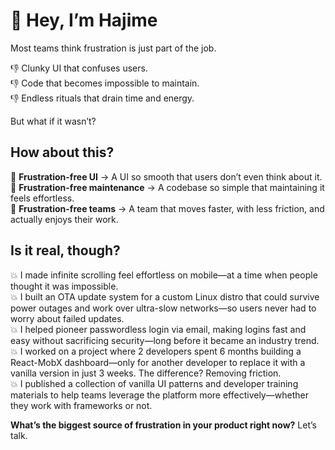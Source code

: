 # 👋 Hey, I’m Hajime
Most teams think frustration is just part of the job.

👎 Clunky UI that confuses users.  
👎 Code that becomes impossible to maintain.  
👎 Endless rituals that drain time and energy.  

But what if it wasn’t?

## How about this?
🚀 **Frustration-free UI** → A UI so smooth that users don’t even think about it.  
🚀 **Frustration-free maintenance** → A codebase so simple that maintaining it feels effortless.  
🚀 **Frustration-free teams** → A team that moves faster, with less friction, and actually enjoys their work.  

## Is it real, though?
💥 I made infinite scrolling feel effortless on mobile—at a time when people thought it was impossible.  
💥 I built an OTA update system for a custom Linux distro that could survive power outages and work over ultra-slow networks—so users never had to worry about failed updates.  
💥 I helped pioneer passwordless login via email, making logins fast and easy without sacrificing security—long before it became an industry trend.  
💥 I worked on a project where 2 developers spent 6 months building a React-MobX dashboard—only for another developer to replace it with a vanilla version in just 3 weeks. The difference? Removing friction.  
💥 I published a collection of vanilla UI patterns and developer training materials to help teams leverage the platform more effectively—whether they work with frameworks or not.  

**What’s the biggest source of frustration in your product right now?** Let’s talk.
